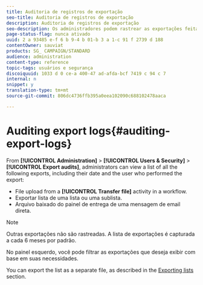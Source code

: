 ```yaml
---
title: Auditoria de registros de exportação
seo-title: Auditoria de registros de exportação
description: Auditoria de registros de exportação
seo-description: Os administradores podem rastrear as exportações feitas a partir do Adobe Campaign.
page-status-flag: nunca ativado
uuid: 2 a 93485 e-f 6 b 9-4 b 01-b 3 a 1-c 91 f 2739 d 188
contentOwner: sauviat
products: SG_ CAMPAIGN/STANDARD
audience: administration
content-type: reference
topic-tags: usuários e segurança
discoiquuid: 1033 d 0 ce-a 400-47 ad-afda-bcf 7419 c 94 c 7
internal: n
snippet: y
translation-type: tm+mt
source-git-commit: 806dc4736ffb395a0eea102090c688102478aaca

---
```



# Auditing export logs{#auditing-export-logs}

From **[!UICONTROL Administration]** &gt; **[!UICONTROL Users & Security]** &gt; **[!UICONTROL Export audits]**, administrators can view a list of all the following exports, including their date and the user who performed the export:

* File upload from a **[!UICONTROL Transfer file]** activity in a workflow.
* Exportar lista de uma lista ou uma sublista.
* Arquivo baixado do painel de entrega de uma mensagem de email direta.

>[!NOTE]
>
>Outras exportações não são rastreadas. A lista de exportações é capturada a cada 6 meses por padrão.

No painel esquerdo, você pode filtrar as exportações que deseja exibir com base em suas necessidades.

You can export the list as a separate file, as described in the [Exporting lists](../../automating/using/exporting-lists.md) section.
